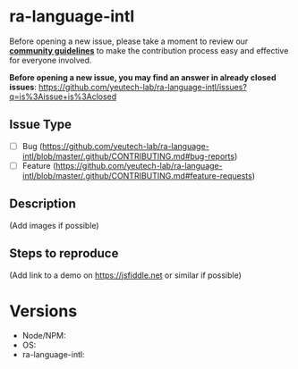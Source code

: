 # ra-language-intl

Before opening a new issue, please take a moment to review our [**community guidelines**](https://github.com/yeutech-lab/ra-language-intl/blob/master/.github/CONTRIBUTING.md) to make the contribution process easy and effective for everyone involved.

**Before opening a new issue, you may find an answer in already closed issues**:
https://github.com/yeutech-lab/ra-language-intl/issues?q=is%3Aissue+is%3Aclosed

## Issue Type

- [ ] Bug (https://github.com/yeutech-lab/ra-language-intl/blob/master/.github/CONTRIBUTING.md#bug-reports)
- [ ] Feature (https://github.com/yeutech-lab/ra-language-intl/blob/master/.github/CONTRIBUTING.md#feature-requests)

## Description

(Add images if possible)

## Steps to reproduce

(Add link to a demo on https://jsfiddle.net or similar if possible)

# Versions

- Node/NPM:
- OS:
- ra-language-intl:

